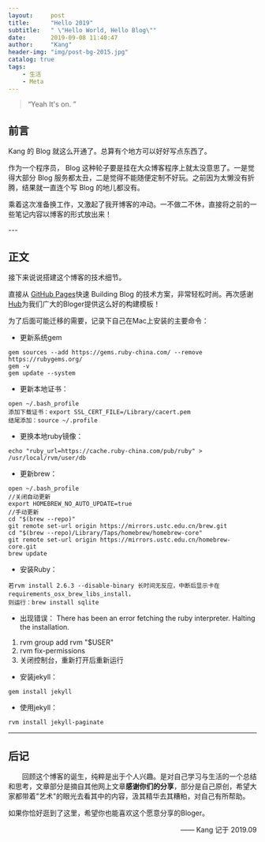 ```yaml
---
layout:     post
title:      "Hello 2019"
subtitle:   " \"Hello World, Hello Blog\""
date:       2019-09-08 11:40:47
author:     "Kang"
header-img: "img/post-bg-2015.jpg"
catalog: true
tags:
    - 生活
    - Meta
---
```


> “Yeah It's on. ”


## 前言

Kang 的 Blog 就这么开通了。总算有个地方可以好好写点东西了。


作为一个程序员， Blog 这种轮子要是挂在大众博客程序上就太没意思了。一是觉得大部分 Blog 服务都太丑，二是觉得不能随便定制不好玩。之前因为太懒没有折腾，结果就一直连个写 Blog 的地儿都没有。

乘着这次准备换工作，又激起了我开博客的冲动。一不做二不休，直接将之前的一些笔记内容以博客的形式放出来！


<p id = "build"></p>
---

## 正文

接下来说说搭建这个博客的技术细节。  

直接从 [GitHub Pages](https://github.com/Huxpro/huxpro.github.io)快速 Building Blog 的技术方案，非常轻松时尚。再次感谢[Hub](http://huxpro.coding.me/)为我们广大的Bloger提供这么好的构建模板！

为了后面可能迁移的需要，记录下自己在Mac上安装的主要命令：

* 更新系统gem
```
gem sources --add https://gems.ruby-china.com/ --remove https://rubygems.org/
gem -v
gem update --system
```

* 更新本地证书：
```
open ~/.bash_profile
添加下载证书：export SSL_CERT_FILE=/Library/cacert.pem
结尾添加：source ~/.profile
```

* 更换本地ruby镜像：
```
echo "ruby_url=https://cache.ruby-china.com/pub/ruby" > /usr/local/rvm/user/db
```

* 更新brew：
```
open ~/.bash_profile
//关闭自动更新
export HOMEBREW_NO_AUTO_UPDATE=true
//手动更新
cd "$(brew --repo)"
git remote set-url origin https://mirrors.ustc.edu.cn/brew.git
cd "$(brew --repo)/Library/Taps/homebrew/homebrew-core"
git remote set-url origin https://mirrors.ustc.edu.cn/homebrew-core.git
brew update
```

* 安装Ruby：
```
若rvm install 2.6.3 --disable-binary 长时间无反应，中断后显示卡在requirements_osx_brew_libs_install，
则运行：brew install sqlite
```

* 出现错误：
There has been an error fetching the ruby interpreter. Halting the installation.
1. rvm group add rvm "$USER"
2. rvm fix-permissions
3. 关闭控制台，重新打开后重新运行


* 安装jekyll：
```
gem install jekyll
```

* 使用jekyll：
```
rvm install jekyll-paginate
```

---

## 后记

&emsp;&emsp;回顾这个博客的诞生，纯粹是出于个人兴趣。是对自己学习与生活的一个总结和思考，文章部分是摘自其他网上文章**感谢你们的分享**，部分是自己原创，希望大家都带着"艺术"的眼光去看其中的内容，汲其精华去其糟粕，对自己有所帮助。

如果你恰好逛到了这里，希望你也能喜欢这个愿意分享的Bloger。

<div style="text-align: right">—— Kang 记于 2019.09 </div>
